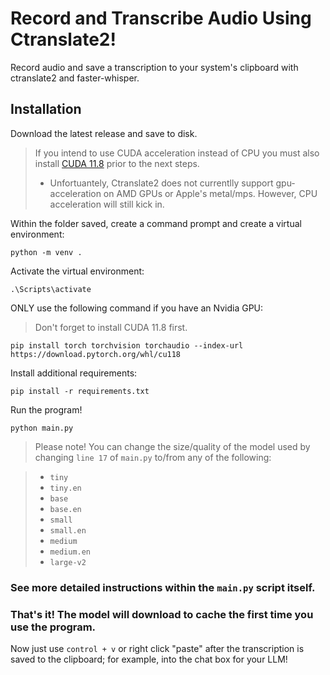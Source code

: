 # Record and Transcribe Audio Using Ctranslate2!
Record audio and save a transcription to your system's clipboard with ctranslate2 and faster-whisper.

## Installation
Download the latest release and save to disk.
> If you intend to use CUDA acceleration instead of CPU you must also install [CUDA 11.8](https://developer.nvidia.com/cuda-11-8-0-download-archive) prior to the next steps.
  > * Unfortuantely, Ctranslate2 does not currentlly support gpu-acceleration on AMD GPUs or Apple's metal/mps.  However, CPU acceleration will still kick in.

Within the folder saved, create a command prompt and create a virtual environment:
```
python -m venv .
```
Activate the virtual environment:
```
.\Scripts\activate
```
ONLY use the following command if you have an Nvidia GPU:
> Don't forget to install CUDA 11.8 first.
```
pip install torch torchvision torchaudio --index-url https://download.pytorch.org/whl/cu118
```
Install additional requirements:
```
pip install -r requirements.txt
```
Run the program!
```
python main.py
```
> Please note!  You can change the size/quality of the model used by changing ```line 17``` of ```main.py``` to/from any of the following:

>  * ```tiny```
>  * ```tiny.en```
>  * ```base```
>  * ```base.en```
>  * ```small```
>  * ```small.en```
>  * ```medium```
>  * ```medium.en```
>  * ```large-v2```

### See more detailed instructions within the ```main.py``` script itself.

### That's it!  The model will download to cache the first time you use the program.

Now just use ```control + v``` or right click "paste" after the transcription is saved to the clipboard; for example, into the chat box for your LLM!
